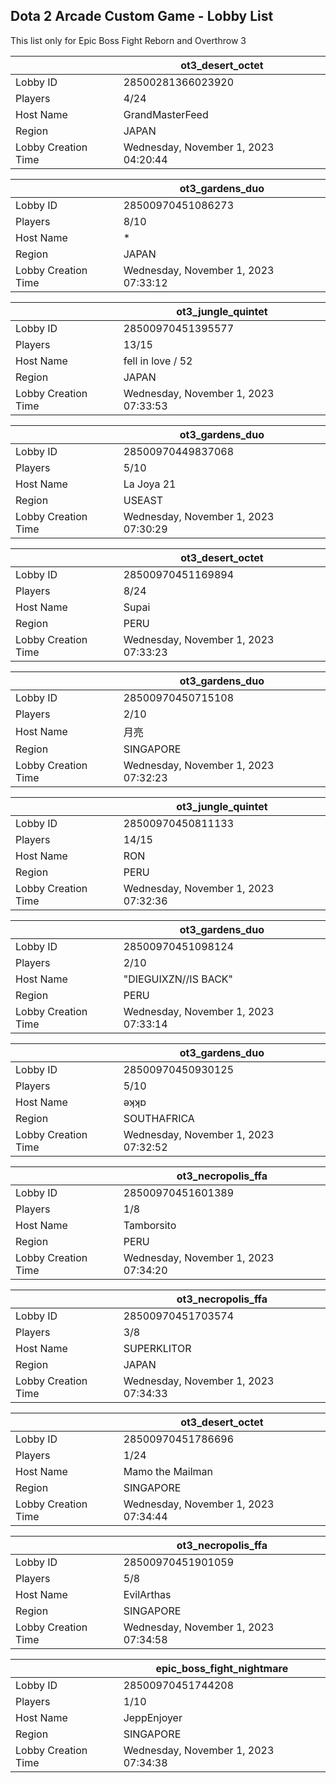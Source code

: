 ## Dota 2 Arcade Custom Game - Lobby List

This list only for Epic Boss Fight Reborn and Overthrow 3

|  | ot3_desert_octet |
| ------ | ------ |
| Lobby ID | 28500281366023920 |
| Players | 4/24 |
| Host Name | GrandMasterFeed |
| Region | JAPAN |
| Lobby Creation Time | Wednesday, November 1, 2023 04:20:44 |


|  | ot3_gardens_duo |
| ------ | ------ |
| Lobby ID | 28500970451086273 |
| Players | 8/10 |
| Host Name | * |
| Region | JAPAN |
| Lobby Creation Time | Wednesday, November 1, 2023 07:33:12 |


|  | ot3_jungle_quintet |
| ------ | ------ |
| Lobby ID | 28500970451395577 |
| Players | 13/15 |
| Host Name | fell in love / 52 |
| Region | JAPAN |
| Lobby Creation Time | Wednesday, November 1, 2023 07:33:53 |


|  | ot3_gardens_duo |
| ------ | ------ |
| Lobby ID | 28500970449837068 |
| Players | 5/10 |
| Host Name | La Joya 21 |
| Region | USEAST |
| Lobby Creation Time | Wednesday, November 1, 2023 07:30:29 |


|  | ot3_desert_octet |
| ------ | ------ |
| Lobby ID | 28500970451169894 |
| Players | 8/24 |
| Host Name | Supai |
| Region | PERU |
| Lobby Creation Time | Wednesday, November 1, 2023 07:33:23 |


|  | ot3_gardens_duo |
| ------ | ------ |
| Lobby ID | 28500970450715108 |
| Players | 2/10 |
| Host Name | 月亮 |
| Region | SINGAPORE |
| Lobby Creation Time | Wednesday, November 1, 2023 07:32:23 |


|  | ot3_jungle_quintet |
| ------ | ------ |
| Lobby ID | 28500970450811133 |
| Players | 14/15 |
| Host Name | RON |
| Region | PERU |
| Lobby Creation Time | Wednesday, November 1, 2023 07:32:36 |


|  | ot3_gardens_duo |
| ------ | ------ |
| Lobby ID | 28500970451098124 |
| Players | 2/10 |
| Host Name | "DIEGUIXZN//IS BACK" |
| Region | PERU |
| Lobby Creation Time | Wednesday, November 1, 2023 07:33:14 |


|  | ot3_gardens_duo |
| ------ | ------ |
| Lobby ID | 28500970450930125 |
| Players | 5/10 |
| Host Name | ǝʞʞɒ |
| Region | SOUTHAFRICA |
| Lobby Creation Time | Wednesday, November 1, 2023 07:32:52 |


|  | ot3_necropolis_ffa |
| ------ | ------ |
| Lobby ID | 28500970451601389 |
| Players | 1/8 |
| Host Name | Tamborsito |
| Region | PERU |
| Lobby Creation Time | Wednesday, November 1, 2023 07:34:20 |


|  | ot3_necropolis_ffa |
| ------ | ------ |
| Lobby ID | 28500970451703574 |
| Players | 3/8 |
| Host Name | SUPERKLITOR |
| Region | JAPAN |
| Lobby Creation Time | Wednesday, November 1, 2023 07:34:33 |


|  | ot3_desert_octet |
| ------ | ------ |
| Lobby ID | 28500970451786696 |
| Players | 1/24 |
| Host Name | Mamo the Mailman |
| Region | SINGAPORE |
| Lobby Creation Time | Wednesday, November 1, 2023 07:34:44 |


|  | ot3_necropolis_ffa |
| ------ | ------ |
| Lobby ID | 28500970451901059 |
| Players | 5/8 |
| Host Name | EvilArthas |
| Region | SINGAPORE |
| Lobby Creation Time | Wednesday, November 1, 2023 07:34:58 |


|  | epic_boss_fight_nightmare |
| ------ | ------ |
| Lobby ID | 28500970451744208 |
| Players | 1/10 |
| Host Name | JeppEnjoyer |
| Region | SINGAPORE |
| Lobby Creation Time | Wednesday, November 1, 2023 07:34:38 |


